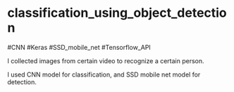 # classification_using_object_detection
#CNN   #Keras    #SSD_mobile_net   #Tensorflow_API


I collected images from certain video to recognize a certain person.

I used CNN model for classification, and SSD mobile net model for detection.
